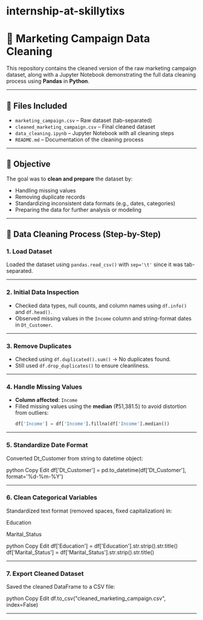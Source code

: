 # internship-at-skillytixs
# 🧼 Marketing Campaign Data Cleaning

This repository contains the cleaned version of the raw marketing campaign dataset, along with a Jupyter Notebook demonstrating the full data cleaning process using **Pandas** in **Python**.

---

## 📂 Files Included

- `marketing_campaign.csv` – Raw dataset (tab-separated)
- `cleaned_marketing_campaign.csv` – Final cleaned dataset
- `data_cleaning.ipynb` – Jupyter Notebook with all cleaning steps
- `README.md` – Documentation of the cleaning process

---

## 🧠 Objective

The goal was to **clean and prepare** the dataset by:
- Handling missing values
- Removing duplicate records
- Standardizing inconsistent data formats (e.g., dates, categories)
- Preparing the data for further analysis or modeling

---

## 🔧 Data Cleaning Process (Step-by-Step)

### 1. **Load Dataset**
Loaded the dataset using `pandas.read_csv()` with `sep='\t'` since it was tab-separated.

---

### 2. **Initial Data Inspection**
- Checked data types, null counts, and column names using `df.info()` and `df.head()`.
- Observed missing values in the `Income` column and string-format dates in `Dt_Customer`.

---

### 3. **Remove Duplicates**
- Checked using `df.duplicated().sum()` → No duplicates found.
- Still used `df.drop_duplicates()` to ensure cleanliness.

---

### 4. **Handle Missing Values**
- **Column affected**: `Income`
- Filled missing values using the **median** (₹51,381.5) to avoid distortion from outliers:
  ```python
  df['Income'] = df['Income'].fillna(df['Income'].median())

---
  
### 5. **Standardize Date Format**
Converted Dt_Customer from string to datetime object:

python
Copy
Edit
df['Dt_Customer'] = pd.to_datetime(df['Dt_Customer'], format='%d-%m-%Y')

---

### 6. **Clean Categorical Variables**
Standardized text format (removed spaces, fixed capitalization) in:

Education

Marital_Status

python
Copy
Edit
df['Education'] = df['Education'].str.strip().str.title()
df['Marital_Status'] = df['Marital_Status'].str.strip().str.title()

---

### 7. **Export Cleaned Dataset**
Saved the cleaned DataFrame to a CSV file:

python
Copy
Edit
df.to_csv("cleaned_marketing_campaign.csv", index=False)

---
